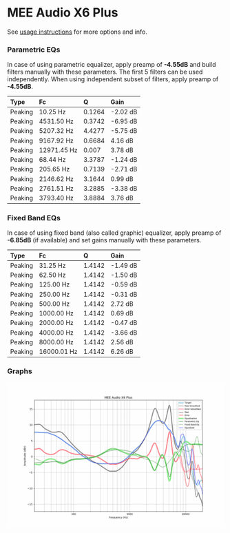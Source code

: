 # MEE Audio X6 Plus
See [usage instructions](https://github.com/jaakkopasanen/AutoEq#usage) for more options and info.

### Parametric EQs
In case of using parametric equalizer, apply preamp of **-4.55dB** and build filters manually
with these parameters. The first 5 filters can be used independently.
When using independent subset of filters, apply preamp of **-4.55dB**.

| Type    | Fc          |      Q | Gain     |
|:--------|:------------|:-------|:---------|
| Peaking | 10.25 Hz    | 0.1264 | -2.02 dB |
| Peaking | 4531.50 Hz  | 0.3742 | -6.95 dB |
| Peaking | 5207.32 Hz  | 4.4277 | -5.75 dB |
| Peaking | 9167.92 Hz  | 0.6684 | 4.16 dB  |
| Peaking | 12971.45 Hz | 0.007  | 3.78 dB  |
| Peaking | 68.44 Hz    | 3.3787 | -1.24 dB |
| Peaking | 205.65 Hz   | 0.7139 | -2.71 dB |
| Peaking | 2146.62 Hz  | 3.1644 | 0.99 dB  |
| Peaking | 2761.51 Hz  | 3.2885 | -3.38 dB |
| Peaking | 3793.40 Hz  | 3.8884 | 3.76 dB  |

### Fixed Band EQs
In case of using fixed band (also called graphic) equalizer, apply preamp of **-6.85dB**
(if available) and set gains manually with these parameters.

| Type    | Fc          |      Q | Gain     |
|:--------|:------------|:-------|:---------|
| Peaking | 31.25 Hz    | 1.4142 | -1.49 dB |
| Peaking | 62.50 Hz    | 1.4142 | -1.50 dB |
| Peaking | 125.00 Hz   | 1.4142 | -0.59 dB |
| Peaking | 250.00 Hz   | 1.4142 | -0.31 dB |
| Peaking | 500.00 Hz   | 1.4142 | 2.72 dB  |
| Peaking | 1000.00 Hz  | 1.4142 | 0.69 dB  |
| Peaking | 2000.00 Hz  | 1.4142 | -0.47 dB |
| Peaking | 4000.00 Hz  | 1.4142 | -3.66 dB |
| Peaking | 8000.00 Hz  | 1.4142 | 2.56 dB  |
| Peaking | 16000.01 Hz | 1.4142 | 6.26 dB  |

### Graphs
![](./MEE%20Audio%20X6%20Plus.png)